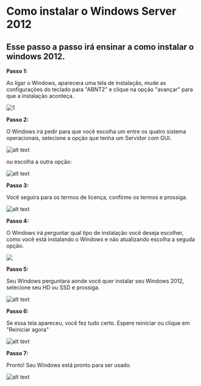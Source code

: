 # **Como instalar o Windows Server 2012**

## Esse passo a passo irá ensinar a como instalar o windows 2012.

**Passo 1:**

Ao ligar o Windows, aparecera uma tela de instalação, mude as configurações do teclado para "ABNT2" e clique na opção "avançar" para que a instalação aconteça.

![1](https://github.com/analara-silva/Play/assets/170100117/3ba5dd04-7f64-4832-8172-51407174c154)

**Passo 2:**

O Windows irá pedir para que você escolha um entre os quatro sistema operacionais, selecione a opção que tenha um Servidor com GUI.

![alt text](2.1.png)

ou escolha a outra opção:

![alt text](2.2.png)

**Passo 3:**

Você seguira para os termos de licença, confirme os termos e prossiga.

![alt text](3.png)

**Passo 4:**

O Windows irá perguntar qual tipo de instalação você deseja escolher, como você está instalando o Windows e não atualizando escolha a seguda opção.

![](4.png)

**Passo 5:**

Seu Windows perguntara aonde você quer instalar seu Windows 2012, selecione seu HD ou SSD e prossiga.

![alt text](5.png)

**Passo 6:**

Se essa tela apareceu, você fez tudo certo. Espere reiniciar ou clique em "Reiniciar agora"

![alt text](6.png)

**Passo 7:**

Pronto! Seu Windows está pronto para ser usado.

![alt text](7.png)
